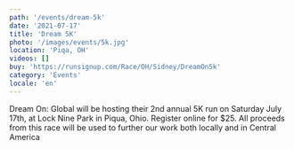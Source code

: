 ```yaml
---
path: '/events/dream-5k'
date: '2021-07-17'
title: 'Dream 5K'
photo: '/images/events/5k.jpg'
location: 'Piqa, OH'
videos: []
buy: 'https://runsignup.com/Race/OH/Sidney/DreamOn5k'
category: 'Events'
locale: 'en'
---
```


Dream On: Global will be hosting their 2nd annual 5K run on Saturday July 17th, at Lock Nine Park in Piqua, Ohio. Register online for $25. All proceeds from this race will be used to further our work both locally and in Central America
